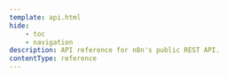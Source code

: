```yaml
---
template: api.html
hide:
    - toc
    - navigation
description: API reference for n8n's public REST API.
contentType: reference
---
```



<script id="api-reference" data-url="/api/v1/openapi.yml"></script>
<script src="https://cdn.jsdelivr.net/npm/@scalar/api-reference"></script>